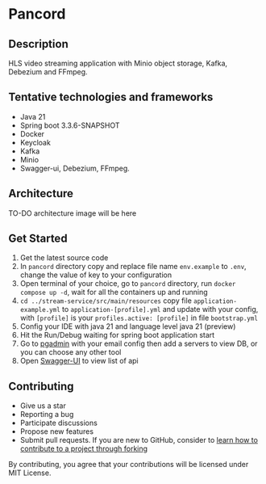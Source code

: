 # Pancord

## Description
HLS video streaming application with Minio object storage, Kafka, Debezium and FFmpeg.

## Tentative technologies and frameworks

- Java 21
- Spring boot 3.3.6-SNAPSHOT
- Docker
- Keycloak
- Kafka
- Minio
- Swagger-ui, Debezium, FFmpeg.

## Architecture
TO-DO architecture image will be here

## Get Started

1. Get the latest source code
2. In `pancord` directory copy and replace file name `env.example` to `.env`, change the value of key to your configuration 
3. Open terminal of your choice, go to `pancord` directory, run `docker compose up -d`, wait for all the containers up and running
4. `cd ../stream-service/src/main/resources` copy file `application-example.yml` to `application-[profile].yml` and update with your config, with `[profile]` is your `profiles.active: [profile]` in file `bootstrap.yml`
5. Config your IDE with java 21 and language level java 21 (preview)
6. Hit the Run/Debug waiting for spring boot application start
7. Go to [pgadmin](http://localhost:5050/) with your email config then add a servers to view DB, or you can choose any other tool
8. Open [Swagger-UI](http://localhost:8081/pancord/swagger-ui/index.html#) to view list of api

## Contributing
- Give us a star
- Reporting a bug
- Participate discussions
- Propose new features
- Submit pull requests. If you are new to GitHub, consider to [learn how to contribute to a project through forking](https://docs.github.com/en/get-started/quickstart/contributing-to-projects)

By contributing, you agree that your contributions will be licensed under MIT License. 
